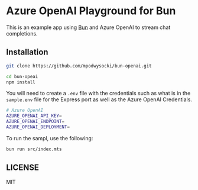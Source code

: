 # Azure OpenAI Playground for Bun

This is an example app using [Bun](https://bun.sh) and Azure OpenAI to stream chat completions.

## Installation

```bash
git clone https://github.com/mpodwysocki/bun-openai.git

cd bun-opeai
npm install
```

You will need to create a `.env` file with the credentials such as what is in the `sample.env` file for the Express port as well as the Azure OpenAI Credentials.

```bash
# Azure OpenAI
AZURE_OPENAI_API_KEY=
AZURE_OPENAI_ENDPOINT=
AZURE_OPENAI_DEPLOYMENT=
```

To run the sampl, use the following:

```bash
bun run src/index.mts
```

## LICENSE

MIT
